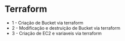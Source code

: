 # Terraform

- 1 - Criação de Bucket via terraform
- 2 - Modificação e destruição de Bucket via terraform
- 3 - Criação de EC2 e variaveis via terraform
